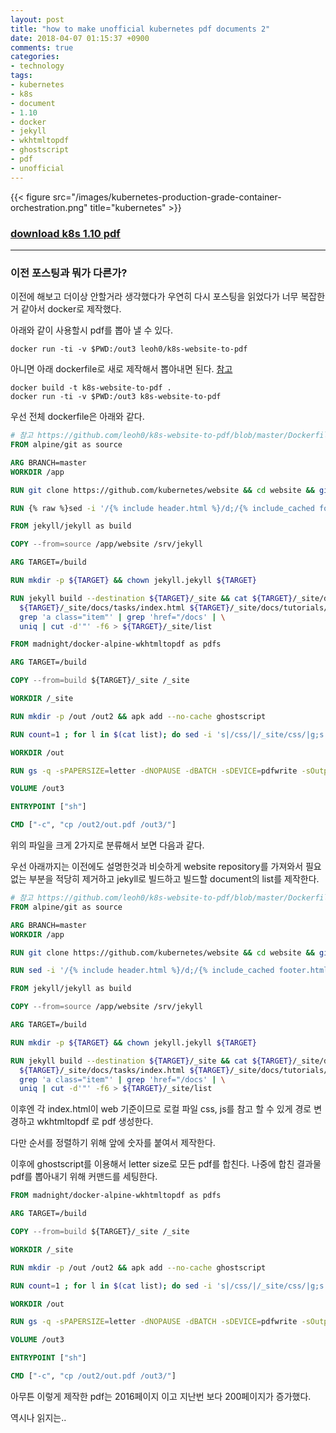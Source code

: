 ```yaml
---
layout: post
title: "how to make unofficial kubernetes pdf documents 2"
date: 2018-04-07 01:15:37 +0900
comments: true
categories:
- technology
tags: 
- kubernetes
- k8s
- document
- 1.10
- docker
- jekyll
- wkhtmltopdf
- ghostscript
- pdf
- unofficial
---
```


{{< figure src="/images/kubernetes-production-grade-container-orchestration.png" title="kubernetes" >}}

### [download k8s 1.10 pdf](/images/kubernetes-documents-1.10.pdf)

---

### 이전 포스팅과 뭐가 다른가?

이전에 해보고 더이상 안할거라 생각했다가 우연히 다시 포스팅을 읽었다가 너무 복잡한거 같아서 docker로 제작했다.

아래와 같이 사용할시 pdf를 뽑아 낼 수 있다.

```
docker run -ti -v $PWD:/out3 leoh0/k8s-website-to-pdf
```

아니면 아래 dockerfile로 새로 제작해서 뽑아내면 된다. [참고](https://github.com/leoh0/k8s-website-to-pdf)

```
docker build -t k8s-website-to-pdf .
docker run -ti -v $PWD:/out3 k8s-website-to-pdf
```

우선 전체 dockerfile은 아래와 같다.

```dockerfile
# 참고 https://github.com/leoh0/k8s-website-to-pdf/blob/master/Dockerfile
FROM alpine/git as source

ARG BRANCH=master
WORKDIR /app

RUN git clone https://github.com/kubernetes/website && cd website && git checkout ${BRANCH}

RUN {% raw %}sed -i '/{% include header.html %}/d;/{% include_cached footer.html %}/d;/{% include footer-scripts.html %}/d;/^<!--  HERO  -->/,/^<\/section>/d;s/<div id="docsToc">/<div id="docsToc" style="display: none;">/g;/editPageButton/d;s/<div id="docsContent">/<div id="docsContent" style="width: 100%;">/g;/<p><a href=""><img src="https:\/\/kubernetes-site/,/{% endif %}/d' /app/website/_layouts/docwithnav.html{% endraw %}

FROM jekyll/jekyll as build

COPY --from=source /app/website /srv/jekyll

ARG TARGET=/build

RUN mkdir -p ${TARGET} && chown jekyll.jekyll ${TARGET}

RUN jekyll build --destination ${TARGET}/_site && cat ${TARGET}/_site/docs/home/index.html ${TARGET}/_site/docs/setup/index.html ${TARGET}/_site/docs/concepts/index.html \
  ${TARGET}/_site/docs/tasks/index.html ${TARGET}/_site/docs/tutorials/index.html | \
  grep 'a class="item"' | grep 'href="/docs' | \
  uniq | cut -d'"' -f6 > ${TARGET}/_site/list

FROM madnight/docker-alpine-wkhtmltopdf as pdfs

ARG TARGET=/build

COPY --from=build ${TARGET}/_site /_site

WORKDIR /_site

RUN mkdir -p /out /out2 && apk add --no-cache ghostscript

RUN count=1 ; for l in $(cat list); do sed -i 's|/css/|/_site/css/|g;s|/js/|/_site/js/|g;s|/images/|/_site/images/|g' /_site${l}index.html || : ; wkhtmltopdf /_site${l}index.html /out/$(printf "%03d" $count)-$(echo $l | sed 's/^.\(.*\).$/\1/;s|/|-|g').pdf || : ; count=$((count+1)) ; done

WORKDIR /out

RUN gs -q -sPAPERSIZE=letter -dNOPAUSE -dBATCH -sDEVICE=pdfwrite -sOutputFile=/out2/out.pdf $(ls /out)

VOLUME /out3

ENTRYPOINT ["sh"]

CMD ["-c", "cp /out2/out.pdf /out3/"]
```

위의 파일을 크게 2가지로 분류해서 보면 다음과 같다.

우선 아래까지는 이전에도 설명한것과 비슷하게 website repository를 가져와서 필요없는 부분을 적당히 제거하고 jekyll로 빌드하고 빌드할 document의 list를 제작한다.

```dockerfile
# 참고 https://github.com/leoh0/k8s-website-to-pdf/blob/master/Dockerfile
FROM alpine/git as source

ARG BRANCH=master
WORKDIR /app

RUN git clone https://github.com/kubernetes/website && cd website && git checkout ${BRANCH}

RUN sed -i '/{% include header.html %}/d;/{% include_cached footer.html %}/d;/{% include footer-scripts.html %}/d;/^<!--  HERO  -->/,/^<\/section>/d;s/<div id="docsToc">/<div id="docsToc" style="display: none;">/g;/editPageButton/d;s/<div id="docsContent">/<div id="docsContent" style="width: 100%;">/g;/<p><a href=""><img src="https:\/\/kubernetes-site/,/{% endif %}/d' /app/website/_layouts/docwithnav.html

FROM jekyll/jekyll as build

COPY --from=source /app/website /srv/jekyll

ARG TARGET=/build

RUN mkdir -p ${TARGET} && chown jekyll.jekyll ${TARGET}

RUN jekyll build --destination ${TARGET}/_site && cat ${TARGET}/_site/docs/home/index.html ${TARGET}/_site/docs/setup/index.html ${TARGET}/_site/docs/concepts/index.html \
  ${TARGET}/_site/docs/tasks/index.html ${TARGET}/_site/docs/tutorials/index.html | \
  grep 'a class="item"' | grep 'href="/docs' | \
  uniq | cut -d'"' -f6 > ${TARGET}/_site/list
```

이후엔 각 index.html이 web 기준이므로 로컬 파일 css, js를 참고 할 수 있게 경로 변경하고 wkhtmltopdf 로 pdf 생성한다.

다만 순서를 정렬하기 위해 앞에 숫자를 붙여서 제작한다.

이후에 ghostscript를 이용해서 letter size로 모든 pdf를 합친다. 나중에 합친 결과물 pdf를 뽑아내기 위해 커맨드를 세팅한다.

```dockerfile
FROM madnight/docker-alpine-wkhtmltopdf as pdfs

ARG TARGET=/build

COPY --from=build ${TARGET}/_site /_site

WORKDIR /_site

RUN mkdir -p /out /out2 && apk add --no-cache ghostscript

RUN count=1 ; for l in $(cat list); do sed -i 's|/css/|/_site/css/|g;s|/js/|/_site/js/|g;s|/images/|/_site/images/|g' /_site${l}index.html || : ; wkhtmltopdf /_site${l}index.html /out/$(printf "%03d" $count)-$(echo $l | sed 's/^.\(.*\).$/\1/;s|/|-|g').pdf || : ; count=$((count+1)) ; done

WORKDIR /out

RUN gs -q -sPAPERSIZE=letter -dNOPAUSE -dBATCH -sDEVICE=pdfwrite -sOutputFile=/out2/out.pdf $(ls /out)

VOLUME /out3

ENTRYPOINT ["sh"]

CMD ["-c", "cp /out2/out.pdf /out3/"]
```

아무튼 이렇게 제작한 pdf는 2016페이지 이고 지난번 보다 200페이지가 증가했다.

역시나 읽지는..
